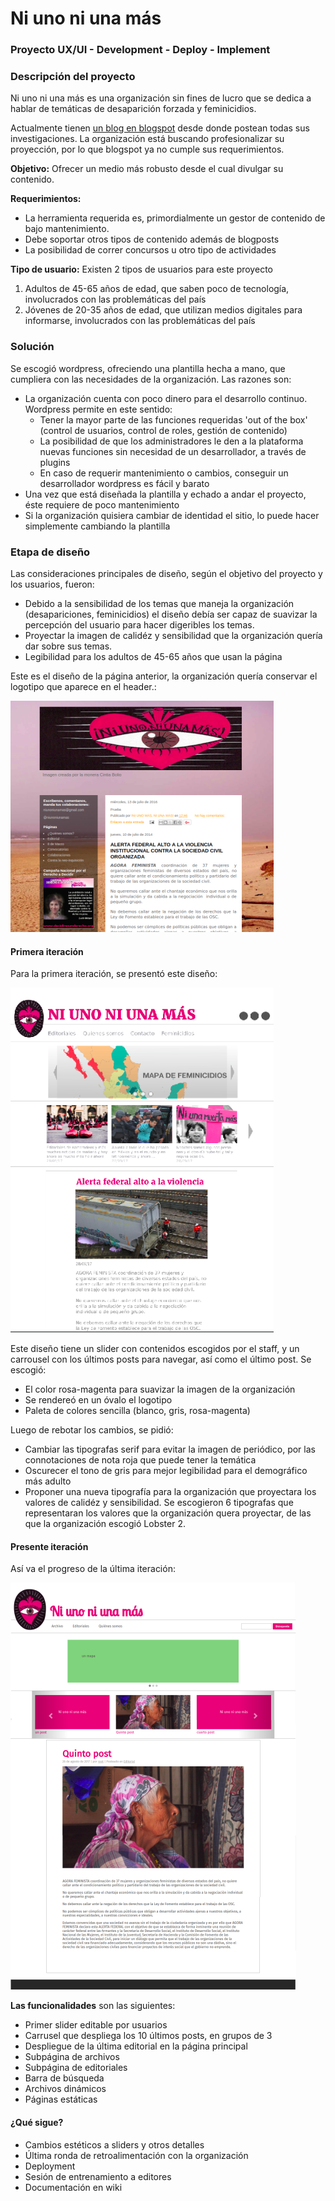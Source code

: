# Ni uno ni una más
### Proyecto UX/UI - Development - Deploy - Implement

### Descripción del proyecto
Ni uno ni una más es una organización sin fines de lucro que se dedica a hablar de temáticas de desaparición forzada y feminicidios. 

Actualmente tienen [un blog en blogspot](http://niunoniunamas.blogspot.mx/) desde donde postean todas sus investigaciones. La organización está buscando profesionalizar su proyección, por lo que blogspot ya no cumple sus requerimientos.

__Objetivo:__ Ofrecer un medio más robusto desde el cual divulgar su contenido. 

__Requerimientos:__ 
- La herramienta requerida es, primordialmente un gestor de contenido de bajo mantenimiento. 
- Debe soportar otros tipos de contenido además de blogposts
- La posibilidad de correr concursos u otro tipo de actividades

__Tipo de usuario:__ Existen 2 tipos de usuarios para este proyecto
1. Adultos de 45-65 años de edad, que saben poco de tecnología, involucrados con las problemáticas del país
2. Jóvenes de 20-35 años de edad, que utilizan medios digitales para informarse, involucrados con las problemáticas del país

### Solución 

Se escogió wordpress, ofreciendo una plantilla hecha a mano, que cumpliera con las necesidades de la organización. Las razones son:

- La organización cuenta con poco dinero para el desarrollo continuo. Wordpress permite en este sentido: 
  - Tener la mayor parte de las funciones requeridas 'out of the box' (control de usuarios, control de roles, gestión de contenido)
  - La posibilidad de que los administradores le den a la plataforma nuevas funciones sin necesidad de un desarrollador, a través de plugins
  - En caso de requerir mantenimiento o cambios, conseguir un desarrollador wordpress es fácil y barato
- Una vez que está diseñada la plantilla y echado a andar el proyecto, éste requiere de poco mantenimiento
- Si la organización quisiera cambiar de identidad el sitio, lo puede hacer simplemente cambiando la plantilla

### Etapa de diseño

Las consideraciones principales de diseño, según el objetivo del proyecto y los usuarios, fueron:
- Debido a la sensibilidad de los temas que maneja la organización (desapariciones, feminicidios) el diseño debía ser capaz de suavizar la percepción del usuario para hacer digeribles los temas.
- Proyectar la imagen de calidéz y sensibilidad que la organización quería dar sobre sus temas.
- Legibilidad para los adultos de 45-65 años que usan la página

Este es el diseño de la página anterior, la organización quería conservar el logotipo que aparece en el header.:

![el diseño anterior](imgs/n1n.png)

#### Primera iteración

Para la primera iteración, se presentó este diseño:

![primera iteración](imgs/n1nsec.png)

Este diseño tiene un slider con contenidos escogidos por el staff, y un carrousel con los últimos posts para navegar, así como el último post.
Se escogió:
- El color rosa-magenta para suavizar la imagen de la organización
- Se rendereó en un óvalo el logotipo
- Paleta de colores sencilla (blanco, gris, rosa-magenta)

Luego de rebotar los cambios, se pidió:
- Cambiar las tipografas serif para evitar la imagen de periódico, por las connotaciones de nota roja que puede tener la temática
- Oscurecer el tono de gris para mejor legibilidad para el demográfico más adulto
- Proponer una nueva tipografía para la organización que proyectara los valores de calidéz y sensibilidad. Se escogieron 6 tipografas que representaran los valores que la organización quera proyectar, de las que la organización escogió Lobster 2.

#### Presente iteración

Así va el progreso de la última iteración:

![última iteración](imgs/n1nfinal.png)

__Las funcionalidades__ son las siguientes:
- Primer slider editable por usuarios
- Carrusel que despliega los 10 últimos posts, en grupos de 3
- Despliegue de la última editorial en la página principal
- Subpágina de archivos
- Subpágina de editoriales
- Barra de búsqueda
- Archivos dinámicos
- Páginas estáticas

#### ¿Qué sigue?

- Cambios estéticos a sliders y otros detalles
- Última ronda de retroalimentación con la organización
- Deployment
- Sesión de entrenamiento a editores
- Documentación en wiki 

